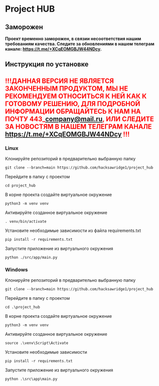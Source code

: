 # Project HUB
## Заморожен
**Проект временно заморожен, в связии несоответствия нашим требованиям качества. Следите за обновлениями в нашем телеграм канале: https://t.me/+XCqEOMGBJW44NDcy.**

## Инструкция по установке
## <span style="color:red">!!!ДАННАЯ ВЕРСИЯ НЕ ЯВЛЯЕТСЯ ЗАКОНЧЕННЫМ ПРОДУКТОМ, МЫ НЕ РЕКОМЕНДУЕМ ОТНОСИТЬСЯ К НЕЙ КАК К ГОТОВОМУ РЕШЕНИЮ, ДЛЯ ПОДРОБНОЙ ИНФОРМАЦИИ ОБРАЩАЙТЕСЬ К НАМ НА ПОЧТУ 443\_company@mail.ru, ИЛИ СЛЕДИТЕ ЗА НОВОСТЯМ В НАШЕМ ТЕЛЕГРАМ КАНАЛЕ https://t.me/+XCqEOMGBJW44NDcy !!!</span>
### Linux
Клонируйте репозиторий в предварительно выбранную папку
```
git clone --branch=main https://github.com/hacksawridge1/project_hub
```
Перейдите в папку с проектом
```
cd project_hub
```
В корне проекта создайте виртуальное окружение
```
python3 -m venv venv
```
Активируйте созданное виртуальное окружение
```
. venv/bin/activate
```
Установите необходимые зависимости из файла requirements.txt
```
pip install -r requirements.txt
```
Запустите приложение из виртуального окружения
```
python ./src/app/main.py
```
### Windows
Клонируйте репозиторий в предварительно выбранную папку
```
git clone --branch=main https://github.com/hacksawridge1/project_hub
```
Перейдите в папку с проектом
```
cd .\project_hub
```
В корне проекта создайте виртуальное окружение
```
python3 -m venv venv
```
Активируйте созданное виртуальное окружение
```
source .\venv\Script\Activate
```
Установите необходимые зависимости
```
pip install -r requirements.txt
```
Запустите приложение из виртуального окружения
```
python .\src\app\main.py
```
